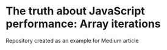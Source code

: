 # The truth about JavaScript performance: Array iterations

Repository created as an example for Medium article
